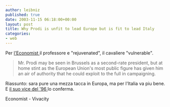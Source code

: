 ```yaml
---
author: leibniz
published: true
date: 2003-11-15 06:18:00+00:00
layout: post
title: Why Prodi is unfit to lead Europe but is fit to lead Italy   
categories:
- web
---
```

Per  [ l'Economist ](http://www.economist.com/World/europe/displayStory.cfm?story_id=2216393)il professore e "rejuvenated", il cavaliere "vulnerable". 

>Mr. Prodi may be seen in Brussels as a second-rate president, but at home stint as the European Union's most public figure has given him an air of authority that he could exploit to the full in campaigning. 

Riassunto: sara pure una mezza tacca in Europa, ma per l'Italia va piu bene. E  [ il suo vice del '96 ](http://www.roma.vivacity.it/news/dettaglio/0,5003,14|1|533154|Lazio,00.html)lo conferma.   


Economist - Vivacity
